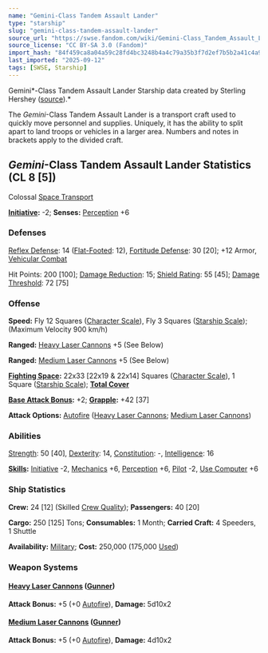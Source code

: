 ```yaml
---
name: "Gemini-Class Tandem Assault Lander"
type: "starship"
slug: "gemini-class-tandem-assault-lander"
source_url: "https://swse.fandom.com/wiki/Gemini-Class_Tandem_Assault_Lander"
source_license: "CC BY-SA 3.0 (Fandom)"
import_hash: "84f459ca8a04a59c28fd4bc3248b4a4c79a35b3f7d2ef7b5b2a41c4a970104c9"
last_imported: "2025-09-12"
tags: [SWSE, Starship]
---
```

Gemini*-Class Tandem Assault Lander Starship data created by Sterling Hershey ([source](https://www.sterlinghershey.com/blog/2012/3/21/star-wars-wednesday-gemini-assault-lander.html)).*

The *Gemini*-Class Tandem Assault Lander is a transport craft used to quickly move personnel and supplies. Uniquely, it has the ability to split apart to land troops or vehicles in a larger area. Numbers and notes in brackets apply to the divided craft.
## *Gemini*-Class Tandem Assault Lander Statistics (CL 8 [5])
Colossal [Space Transport](https://swse.fandom.com/wiki/Space_Transport)

**[Initiative](https://swse.fandom.com/wiki/Initiative):** -2; **Senses:** [Perception](https://swse.fandom.com/wiki/Perception) +6
### Defenses
[Reflex Defense](https://swse.fandom.com/wiki/Reflex_Defense_(Vehicles)): 14 ([Flat-Footed](https://swse.fandom.com/wiki/Flat-Footed): 12), [Fortitude Defense](https://swse.fandom.com/wiki/Fortitude_Defense_(Vehicles)): 30 [20]; +12 Armor, [Vehicular Combat](https://swse.fandom.com/wiki/Vehicular_Combat)

Hit Points: 200 [100]; [Damage Reduction](https://swse.fandom.com/wiki/Damage_Reduction): 15; [Shield Rating](https://swse.fandom.com/wiki/Shield_Rating): 55 [45]; [Damage Threshold](https://swse.fandom.com/wiki/Damage_Threshold_(Vehicles)): 72 [75]
### Offense
**Speed:** Fly 12 Squares ([Character Scale](https://swse.fandom.com/wiki/Character_Scale)), Fly 3 Squares ([Starship Scale](https://swse.fandom.com/wiki/Starship_Scale)); (Maximum Velocity 900 km/h)

**Ranged:** [Heavy Laser Cannons](https://swse.fandom.com/wiki/Heavy_Laser_Cannons) +5 (See Below)

**Ranged:** [Medium Laser Cannons](https://swse.fandom.com/wiki/Medium_Laser_Cannons) +5 (See Below)

**[Fighting Space](https://swse.fandom.com/wiki/Fighting_Space):** 22x33 [22x19 & 22x14] Squares ([Character Scale](https://swse.fandom.com/wiki/Character_Scale)), 1 Square ([Starship Scale](https://swse.fandom.com/wiki/Starship_Scale)); **[Total Cover](https://swse.fandom.com/wiki/Total_Cover)**

**[Base Attack Bonus](https://swse.fandom.com/wiki/Base_Attack_Bonus):** +2; **[Grapple](https://swse.fandom.com/wiki/Grapple):** +42 [37]

**Attack Options:** [Autofire](https://swse.fandom.com/wiki/Autofire_(Vehicle_Combat)) ([Heavy Laser Cannons](https://swse.fandom.com/wiki/Heavy_Laser_Cannons); [Medium Laser Cannons](https://swse.fandom.com/wiki/Medium_Laser_Cannons))
### Abilities
[Strength](https://swse.fandom.com/wiki/Strength): 50 [40], [Dexterity](https://swse.fandom.com/wiki/Dexterity): 14, [Constitution](https://swse.fandom.com/wiki/Constitution): -, [Intelligence](https://swse.fandom.com/wiki/Intelligence): 16

**[Skills](https://swse.fandom.com/wiki/Skills):** [Initiative](https://swse.fandom.com/wiki/Initiative) -2, [Mechanics](https://swse.fandom.com/wiki/Mechanics) +6, [Perception](https://swse.fandom.com/wiki/Perception) +6, [Pilot](https://swse.fandom.com/wiki/Pilot) -2, [Use Computer](https://swse.fandom.com/wiki/Use_Computer) +6
### Ship Statistics
**Crew:** 24 [12] (Skilled [Crew Quality](https://swse.fandom.com/wiki/Crew_Quality)); **Passengers:** 40 [20]

**Cargo:** 250 [125] Tons; **Consumables:** 1 Month; **Carried Craft:** 4 Speeders, 1 Shuttle

**Availability:** [Military](https://swse.fandom.com/wiki/Military); **Cost:** 250,000 (175,000 [Used](https://swse.fandom.com/wiki/Used))
### Weapon Systems
#### **[Heavy Laser Cannons](https://swse.fandom.com/wiki/Heavy_Laser_Cannons) ([Gunner](https://swse.fandom.com/wiki/Gunner))**
**Attack Bonus:** +5 (+0 [Autofire](https://swse.fandom.com/wiki/Autofire_(Vehicle_Combat))), **Damage:** 5d10x2
#### **[Medium Laser Cannons](https://swse.fandom.com/wiki/Medium_Laser_Cannons) ([Gunner](https://swse.fandom.com/wiki/Gunner))**
**Attack Bonus:** +5 (+0 [Autofire](https://swse.fandom.com/wiki/Autofire_(Vehicle_Combat))), **Damage:** 4d10x2